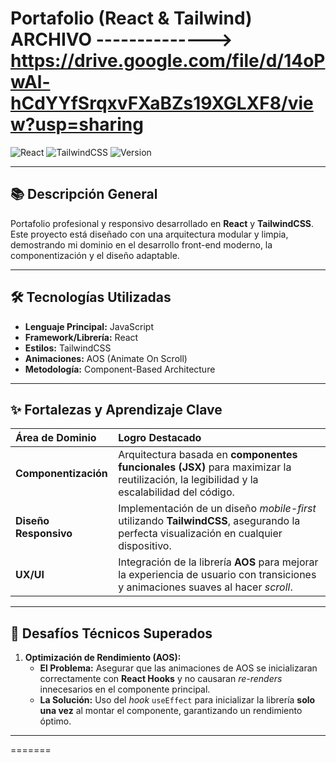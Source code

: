 
# Portafolio (React & Tailwind)  ARCHIVO --------------> https://drive.google.com/file/d/14oPwAl-hCdYYfSrqxvFXaBZs19XGLXF8/view?usp=sharing
![React](https://img.shields.io/badge/React-61DAFB?style=for-the-badge&logo=react&logoColor=black)
![TailwindCSS](https://img.shields.io/badge/Tailwind_CSS-06B6D4?style=for-the-badge&logo=tailwind-css&logoColor=white)
![Version](https://img.shields.io/badge/Estado-Producci%C3%B3n-success?style=for-the-badge)

---

## 📚 Descripción General

Portafolio profesional y responsivo desarrollado en **React** y **TailwindCSS**. Este proyecto está diseñado con una arquitectura modular y limpia, demostrando mi dominio en el desarrollo front-end moderno, la componentización y el diseño adaptable.

---

## 🛠️ Tecnologías Utilizadas

* **Lenguaje Principal:** JavaScript
* **Framework/Librería:** React
* **Estilos:** TailwindCSS
* **Animaciones:** AOS (Animate On Scroll)
* **Metodología:** Component-Based Architecture

---

## ✨ Fortalezas y Aprendizaje Clave

| Área de Dominio | Logro Destacado |
| :--- | :--- |
| **Componentización** | Arquitectura basada en **componentes funcionales (JSX)** para maximizar la reutilización, la legibilidad y la escalabilidad del código. |
| **Diseño Responsivo** | Implementación de un diseño *mobile-first* utilizando **TailwindCSS**, asegurando la perfecta visualización en cualquier dispositivo. |
| **UX/UI** | Integración de la librería **AOS** para mejorar la experiencia de usuario con transiciones y animaciones suaves al hacer *scroll*. |

---

## 🚧 Desafíos Técnicos Superados

1.  **Optimización de Rendimiento (AOS):**
    * **El Problema:** Asegurar que las animaciones de AOS se inicializaran correctamente con **React Hooks** y no causaran *re-renders* innecesarios en el componente principal.
    * **La Solución:** Uso del *hook* `useEffect` para inicializar la librería **solo una vez** al montar el componente, garantizando un rendimiento óptimo.

---

=======

